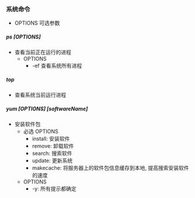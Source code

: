 ### 系统命令
+ OPTIONS 可选参数

##### ps [OPTIONS] 
+ 查看当前正在运行的进程
    + OPTIONS
        + -ef 查看系统所有进程

##### top
+ 查看系统当前运行进程

##### yum [OPTIONS] [softwareName]
+ 安装软件包
    + 必选 OPTIONS
        + install: 安装软件
        + remove: 卸载软件
        + search: 搜索软件
        + update: 更新系统
        + makecache: 将服务器上的软件包信息缓存到本地, 提高搜索安装软件的速度
    + OPTIONS
        + -y: 所有提示都确定

